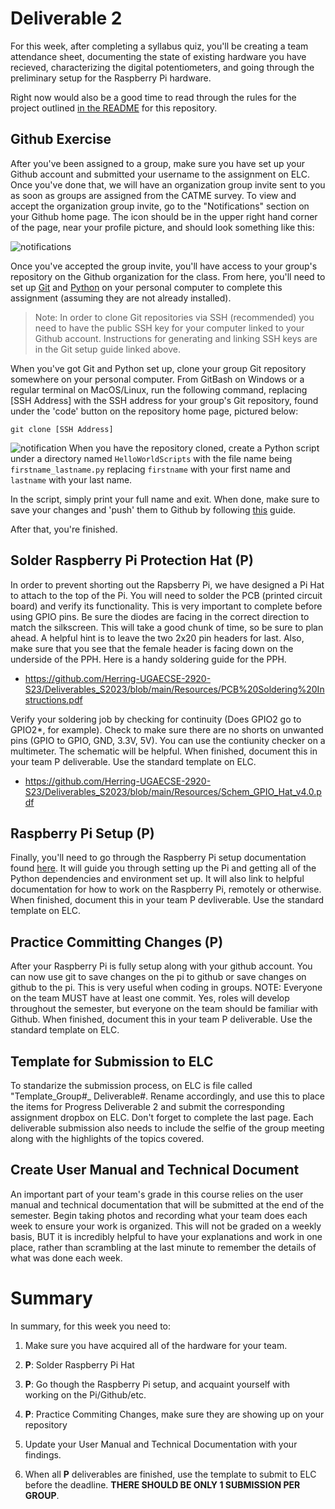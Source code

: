 # Deliverable 2

For this week, after completing a syllabus quiz, you'll be creating a team attendance sheet, documenting the state of existing hardware you have recieved, characterizing the digital potentiometers, and going through the preliminary setup for the Raspberry Pi hardware. 

Right now would also be a good time to read through the rules for the project outlined [in the README](../README.md) for this repository.
 
## Github Exercise
After you've been assigned to a group, make sure you have set up your Github account and submitted your username to the assignment on ELC. Once you've done that, we will have an organization group invite sent to you as soon as groups are assigned from the CATME survey. To view and accept the organization group invite, go to the "Notifications" section on your Github home page. The icon should be in the upper right hand corner of the page, near your profile picture, and should look something like this:


![notifications](images/PRO.png)

Once you've accepted the group invite, you'll have access to your group's repository on the Github organization for the class. From here, you'll need to set up [Git](https://docs.github.com/en/free-pro-team@latest/github/getting-started-with-github/set-up-git) and [Python](https://realpython.com/installing-python/) on your personal computer to complete this assignment (assuming they are not already installed).

>Note: In order to clone Git repositories via SSH (recommended) you need to have the public SSH key for your computer linked to your Github account. Instructions for generating and linking SSH keys are in the Git setup guide linked above.

When you've got Git and Python set up, clone your group Git repository somewhere on your personal computer. From GitBash on Windows or a regular terminal on MacOS/Linux, run the following command, replacing [SSH Address] with the SSH address for your group's Git repository, found under the 'code' button on the repository home page, pictured below:

```
git clone [SSH Address]
```

![notification](images/GITADD.png)
When you have the repository cloned, create a Python script under a directory named `HelloWorldScripts` with the file name being `firstname_lastname.py` replacing `firstname` with your first name and `lastname` with your last name.

In the script, simply print your full name and exit. When done, make sure to save your changes and 'push' them to Github by following [this](https://docs.github.com/en/free-pro-team@latest/github/managing-files-in-a-repository/adding-a-file-to-a-repository-using-the-command-line) guide.

After that, you're finished.


## Solder Raspberry Pi Protection Hat (P)

In order to prevent shorting out the Rapsberry Pi, we have designed a Pi Hat to attach to the top of the Pi. You will need to solder the PCB (printed circuit board) and verify its functionality. This is very important to complete before using GPIO pins. Be sure the diodes are facing in the correct direction to match the silkscreen. This will take a good chunk of time, so be sure to plan ahead.  A helpful hint is to leave the two 2x20 pin headers for last.  Also, make sure that you see that the female header is facing down on the underside of the PPH.  Here is a handy soldering guide for the PPH.

- https://github.com/Herring-UGAECSE-2920-S23/Deliverables_S2023/blob/main/Resources/PCB%20Soldering%20Instructions.pdf

Verify your soldering job by checking for continuity (Does GPIO2 go to GPIO2*, for example).  Check to make sure there are no shorts on unwanted pins (GPIO to GPIO, GND, 3.3V, 5V).  You can use the contiunity checker on a multimeter. The schematic will be helpful.  When finished, document this in your team P deliverable.  Use the standard template on ELC.  

- https://github.com/Herring-UGAECSE-2920-S23/Deliverables_S2023/blob/main/Resources/Schem_GPIO_Hat_v4.0.pdf

## Raspberry Pi Setup (P)

Finally, you'll need to go through the Raspberry Pi setup documentation found [here](setup/pi_setup.md). It will guide you through setting up the Pi and getting all of the Python dependencies and environment set up. It will also link to helpful documentation for how to work on the Raspberry Pi, remotely or otherwise.  When finished, document this in your team P devliverable.  Use the standard template on ELC.  

## Practice Committing Changes (P)

After your Raspberry Pi is fully setup along with your github account. You can now use git to save changes on the pi to github or save changes on github to the pi. This is very useful when coding in groups. NOTE:  Everyone on the team MUST have at least one commit.  Yes, roles will develop throughout the semester, but everyone on the team should be familiar with Github.  When finished, document this in your team P deliverable.  Use the standard template on ELC. 

## Template for Submission to ELC
To standarize the submission process, on ELC is file called "Template_Group#_ Deliverable#.  Rename accordingly, and use this to place the items for Progress Deliverable 2 and submit the corresponding assignment dropbox on ELC.  Don't forget to complete the last page.  Each deliverable submission also needs to include the selfie of the group meeting along with the highlights of the topics covered.  

## Create User Manual and Technical Document 

An important part of your team's grade in this course relies on the user manual and technical documentation that will be submitted at the end of the semester. Begin taking photos and recording what your team does each week to ensure your work is organized. This will not be graded on a weekly basis, BUT it is incredibly helpful to have your explanations and work in one place, rather than scrambling at the last minute to remember the details of what was done each week.

# Summary

In summary, for this week you need to:

1. Make sure you have acquired all of the hardware for your team.

2. **P**: Solder Raspberry Pi Hat

3. **P**: Go though the Raspberry Pi setup, and acquaint yourself with working on the Pi/Github/etc.

4. **P**:  Practice Commiting Changes, make sure they are showing up on your repository 

5. Update your User Manual and Technical Documentation with your findings.

6.  When all **P** deliverables are finished, use the template to submit to ELC before the deadline.  **THERE SHOULD BE ONLY 1 SUBMISSION PER GROUP**.  

